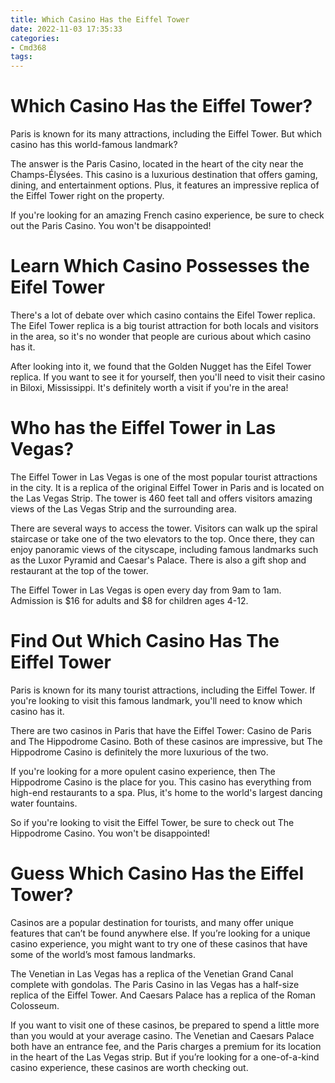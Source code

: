 ```yaml
---
title: Which Casino Has the Eiffel Tower
date: 2022-11-03 17:35:33
categories:
- Cmd368
tags:
---
```



#  Which Casino Has the Eiffel Tower?

Paris is known for its many attractions, including the Eiffel Tower. But which casino has this world-famous landmark?

The answer is the Paris Casino, located in the heart of the city near the Champs-Élysées. This casino is a luxurious destination that offers gaming, dining, and entertainment options. Plus, it features an impressive replica of the Eiffel Tower right on the property.

If you're looking for an amazing French casino experience, be sure to check out the Paris Casino. You won't be disappointed!

#  Learn Which Casino Possesses the Eifel Tower 

There's a lot of debate over which casino contains the Eifel Tower replica. The Eifel Tower replica is a big tourist attraction for both locals and visitors in the area, so it's no wonder that people are curious about which casino has it. 

After looking into it, we found that the Golden Nugget has the Eifel Tower replica. If you want to see it for yourself, then you'll need to visit their casino in Biloxi, Mississippi. It's definitely worth a visit if you're in the area!

#  Who has the Eiffel Tower in Las Vegas? 

The Eiffel Tower in Las Vegas is one of the most popular tourist attractions in the city. It is a replica of the original Eiffel Tower in Paris and is located on the Las Vegas Strip. The tower is 460 feet tall and offers visitors amazing views of the Las Vegas Strip and the surrounding area.

There are several ways to access the tower. Visitors can walk up the spiral staircase or take one of the two elevators to the top. Once there, they can enjoy panoramic views of the cityscape, including famous landmarks such as the Luxor Pyramid and Caesar's Palace. There is also a gift shop and restaurant at the top of the tower.

The Eiffel Tower in Las Vegas is open every day from 9am to 1am. Admission is $16 for adults and $8 for children ages 4-12.

#  Find Out Which Casino Has The Eiffel Tower 

Paris is known for its many tourist attractions, including the Eiffel Tower. If you're looking to visit this famous landmark, you'll need to know which casino has it. 

There are two casinos in Paris that have the Eiffel Tower: Casino de Paris and The Hippodrome Casino. Both of these casinos are impressive, but The Hippodrome Casino is definitely the more luxurious of the two. 

If you're looking for a more opulent casino experience, then The Hippodrome Casino is the place for you. This casino has everything from high-end restaurants to a spa. Plus, it's home to the world's largest dancing water fountains. 

So if you're looking to visit the Eiffel Tower, be sure to check out The Hippodrome Casino. You won't be disappointed!

#  Guess Which Casino Has the Eiffel Tower?

Casinos are a popular destination for tourists, and many offer unique features that can’t be found anywhere else. If you’re looking for a unique casino experience, you might want to try one of these casinos that have some of the world’s most famous landmarks.

The Venetian in Las Vegas has a replica of the Venetian Grand Canal complete with gondolas. The Paris Casino in las Vegas has a half-size replica of the Eiffel Tower. And Caesars Palace has a replica of the Roman Colosseum.

If you want to visit one of these casinos, be prepared to spend a little more than you would at your average casino. The Venetian and Caesars Palace both have an entrance fee, and the Paris charges a premium for its location in the heart of the Las Vegas strip. But if you’re looking for a one-of-a-kind casino experience, these casinos are worth checking out.